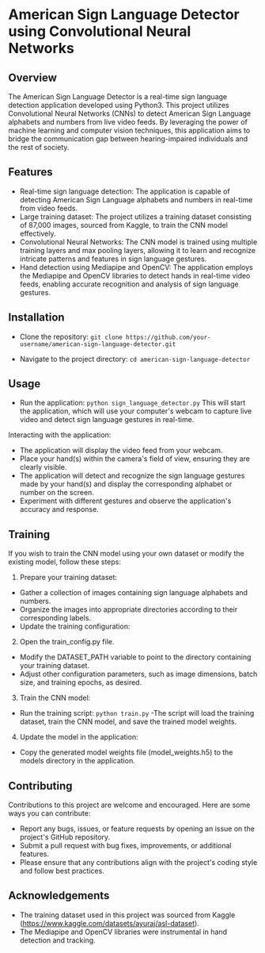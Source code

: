# American Sign Language Detector using Convolutional Neural Networks

## Overview
The American Sign Language Detector is a real-time sign language detection application developed using Python3. This project utilizes Convolutional Neural Networks (CNNs) to detect American Sign Language alphabets and numbers from live video feeds. By leveraging the power of machine learning and computer vision techniques, this application aims to bridge the communication gap between hearing-impaired individuals and the rest of society.

## Features
- Real-time sign language detection: The application is capable of detecting American Sign Language alphabets and numbers in real-time from video feeds.
- Large training dataset: The project utilizes a training dataset consisting of 87,000 images, sourced from Kaggle, to train the CNN model effectively.
- Convolutional Neural Networks: The CNN model is trained using multiple training layers and max pooling layers, allowing it to learn and recognize intricate patterns and features in sign language gestures.
- Hand detection using Mediapipe and OpenCV: The application employs the Mediapipe and OpenCV libraries to detect hands in real-time video feeds, enabling accurate recognition and analysis of sign language gestures.

## Installation

- Clone the repository:
`git clone https://github.com/your-username/american-sign-language-detector.git`

- Navigate to the project directory:
`cd american-sign-language-detector`

## Usage
- Run the application:
`python sign_language_detector.py`
This will start the application, which will use your computer's webcam to capture live video and detect sign language gestures in real-time.

Interacting with the application:

- The application will display the video feed from your webcam.
- Place your hand(s) within the camera's field of view, ensuring they are clearly visible.
- The application will detect and recognize the sign language gestures made by your hand(s) and display the corresponding alphabet or number on the screen.
- Experiment with different gestures and observe the application's accuracy and response.

## Training

If you wish to train the CNN model using your own dataset or modify the existing model, follow these steps:

1. Prepare your training dataset:

- Gather a collection of images containing sign language alphabets and numbers.
- Organize the images into appropriate directories according to their corresponding labels.
- Update the training configuration:

2. Open the train_config.py file.
- Modify the DATASET_PATH variable to point to the directory containing your training dataset.
- Adjust other configuration parameters, such as image dimensions, batch size, and training epochs, as desired.

3. Train the CNN model:
- Run the training script:
`python train.py`
-The script will load the training dataset, train the CNN model, and save the trained model weights.

4. Update the model in the application:
- Copy the generated model weights file (model_weights.h5) to the models directory in the application.

## Contributing

Contributions to this project are welcome and encouraged. Here are some ways you can contribute:

- Report any bugs, issues, or feature requests by opening an issue on the project's GitHub repository.
- Submit a pull request with bug fixes, improvements, or additional features.
- Please ensure that any contributions align with the project's coding style and follow best practices.

## Acknowledgements

- The training dataset used in this project was sourced from Kaggle (https://www.kaggle.com/datasets/ayuraj/asl-dataset).
- The Mediapipe and OpenCV libraries were instrumental in hand detection and tracking.

  
